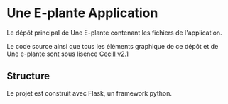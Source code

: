 # Une E-plante Application
Le dépôt principal de Une E-plante contenant les fichiers de l'application.


Le code source ainsi que tous les éléments graphique de ce dépôt et de Une e-plante sont sous lisence [Cecill v2.1](https://github.com/minientreprise-scv/app/blob/main/LICENSE) 


## Structure

Le projet est construit avec Flask, un framework python.
